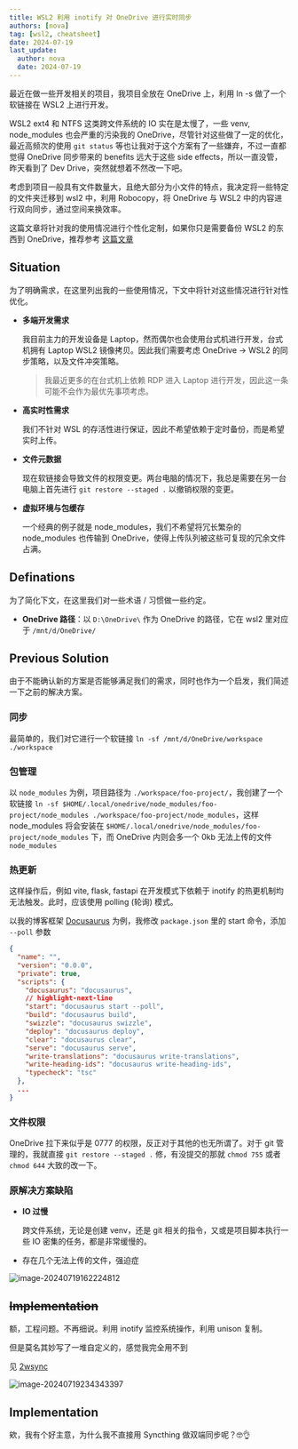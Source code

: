 ```yaml
---
title: WSL2 利用 inotify 对 OneDrive 进行实时同步
authors: [nova]
tag: [wsl2, cheatsheet]
date: 2024-07-19
last_update:
  author: nova
  date: 2024-07-19
---
```


最近在做一些开发相关的项目，我项目全放在 OneDrive 上，利用 ln -s 做了一个软链接在 WSL2 上进行开发。

WSL2 ext4 和 NTFS 这类跨文件系统的 IO 实在是太慢了，一些 venv, node_modules 也会严重的污染我的 OneDrive，尽管针对这些做了一定的优化，最近高频次的使用 `git status` 等也让我对于这个方案有了一些嫌弃，不过一直都觉得 OneDrive 同步带来的 benefits 远大于这些 side effects，所以一直没管，昨天看到了 Dev Drive，突然就想着不然改一下吧。

考虑到项目一般具有文件数量大，且绝大部分为小文件的特点，我决定将一些特定的文件夹迁移到 wsl2 中，利用 Robocopy，将 OneDrive 与 WSL2 中的内容进行双向同步，通过空间来换效率。



这篇文章将针对我的使用情况进行个性化定制，如果你只是需要备份 WSL2 的东西到 OneDrive，推荐参考 [这篇文章](https://tonym.us/wsl2-backup-to-onedrive-cloud.html)

<!--truncate-->

## Situation

为了明确需求，在这里列出我的一些使用情况，下文中将针对这些情况进行针对性优化。

- **多端开发需求**

  我目前主力的开发设备是 Laptop，然而偶尔也会使用台式机进行开发，台式机拥有 Laptop WSL2 镜像拷贝。因此我们需要考虑 OneDrive -> WSL2 的同步策略，以及文件冲突策略。

  > 我最近更多的在台式机上依赖 RDP 进入 Laptop 进行开发，因此这一条可能不会作为最优先事项考虑。

- **高实时性需求**

  我们不针对 WSL 的存活性进行保证，因此不希望依赖于定时备份，而是希望实时上传。

- **文件元数据**

  现在软链接会导致文件的权限变更。两台电脑的情况下，我总是需要在另一台电脑上首先进行 `git restore --staged .` 以撤销权限的变更。

- **虚拟环境与包缓存**

  一个经典的例子就是 node_modules，我们不希望将冗长繁杂的 node_modules 也传输到 OneDrive，使得上传队列被这些可复现的冗余文件占满。



## Definations

为了简化下文，在这里我们对一些术语 / 习惯做一些约定。

- **OneDrive 路径**：以 `D:\OneDrive\` 作为 OneDrive 的路径，它在 wsl2 里对应于 `/mnt/d/OneDrive/`



## Previous Solution

由于不能确认新的方案是否能够满足我们的需求，同时也作为一个启发，我们简述一下之前的解决方案。

### 同步

最简单的，我们对它进行一个软链接 `ln -sf /mnt/d/OneDrive/workspace ./workspace`

### 包管理

以 `node_modules` 为例，项目路径为 `./workspace/foo-project/`，我创建了一个软链接 `ln -sf $HOME/.local/onedrive/node_modules/foo-project/node_modules ./workspace/foo-project/node_modules`，这样 node_modules 将会安装在 `$HOME/.local/onedrive/node_modules/foo-project/node_modules` 下，而 OneDrive 内则会多一个 0kb 无法上传的文件 `node_modules`

### 热更新

这样操作后，例如 vite, flask, fastapi 在开发模式下依赖于 inotify 的热更机制均无法触发。此时，应该使用 polling (轮询) 模式。

以我的博客框架 [Docusaurus](https://docusaurus.io/) 为例，我修改 `package.json` 里的 start 命令，添加 `--poll` 参数

```json title="package.json"
{
  "name": "",
  "version": "0.0.0",
  "private": true,
  "scripts": {
    "docusaurus": "docusaurus",
    // highlight-next-line
    "start": "docusaurus start --poll",
    "build": "docusaurus build",
    "swizzle": "docusaurus swizzle",
    "deploy": "docusaurus deploy",
    "clear": "docusaurus clear",
    "serve": "docusaurus serve",
    "write-translations": "docusaurus write-translations",
    "write-heading-ids": "docusaurus write-heading-ids",
    "typecheck": "tsc"
  },
  ...
}
```

### 文件权限

OneDrive 拉下来似乎是 0777 的权限，反正对于其他的也无所谓了。对于 git 管理的，我就直接 `git restore --staged .` 修，有没提交的那就 `chmod 755` 或者 `chmod 644` 大致的改一下。



### 原解决方案缺陷

- **IO 过慢**

  跨文件系统，无论是创建 venv，还是 git 相关的指令，又或是项目脚本执行一些 IO 密集的任务，都是非常缓慢的。

- 存在几个无法上传的文件，强迫症

![image-20240719162224812](https://cdn.ova.moe/img/image-20240719162224812.png)

## ~~Implementation~~

额，工程问题。不再细说。利用 inotify 监控系统操作，利用 unison 复制。

但是莫名其妙写了一堆自定义的，感觉我完全用不到

见 [2wsync](https://github.com/MuelNova/2wsync)

![image-20240719234343397](https://cdn.ova.moe/img/image-20240719234343397.png)

## Implementation

欸，我有个好主意，为什么我不直接用 Syncthing 做双端同步呢？🤓👌